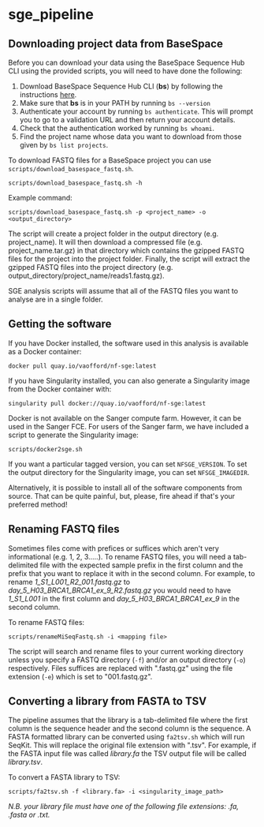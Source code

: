 # sge_pipeline


## Downloading project data from BaseSpace

Before you can download your data using the BaseSpace Sequence Hub CLI using the provided scripts, you will need to have done the following:

1) Download BaseSpace Sequence Hub CLI (**bs**) by following the instructions [here](https://developer.basespace.illumina.com/docs/content/documentation/cli/cli-overview).
2) Make sure that **bs** is in your PATH by running `bs --version`
3) Authenticate your account by running `bs authenticate`. This will prompt you to go to a validation URL and then return your account details.
4) Check that the authentication worked by running `bs whoami`. 
5) Find the project name whose data you want to download from those given by `bs list projects`.

To download FASTQ files for a BaseSpace project you can use `scripts/download_basespace_fastq.sh`. 

```
scripts/download_basespace_fastq.sh -h
```

Example command:

```
scripts/download_basespace_fastq.sh -p <project_name> -o <output_directory>
```

The script will create a project folder in the output directory (e.g. project_name). It will then download a compressed file (e.g. project_name.tar.gz) in that directory which contains the gzipped FASTQ files for the project into the project folder.  Finally, the script will extract the gzipped FASTQ files into the project directory (e.g. output_directory/project_name/reads1.fastq.gz). 

SGE analysis scripts will assume that all of the FASTQ files you want to analyse are in a single folder.


## Getting the software

If you have Docker installed, the software used in this analysis is available as a Docker container:

```
docker pull quay.io/vaofford/nf-sge:latest
```

If you have Singularity installed, you can also generate a Singularity image from the Docker container with:

```
singularity pull docker://quay.io/vaofford/nf-sge:latest
```

Docker is not available on the Sanger compute farm. However, it can be used in the Sanger FCE. For users of the Sanger farm, we have included a script to generate the Singularity image: 

```
scripts/docker2sge.sh 
```

If you want a particular tagged version, you can set `NFSGE_VERSION`. To set the output directory for the Singularity image, you can set `NFSGE_IMAGEDIR`. 

Alternatively, it is possible to install all of the software components from source. That can be quite painful, but, please, fire ahead if that's your preferred method!  


## Renaming FASTQ files

Sometimes files come with prefices or suffices which aren't very informational (e.g. 1, 2, 3.....). To rename FASTQ files, you will need a tab-delimited file with the expected sample prefix in the first column and the prefix that you want to replace it with in the second column. For example, to rename *1_S1_L001_R2_001.fastq.gz* to *day_5_H03_BRCA1_BRCA1_ex_9_R2.fastq.gz* you would need to have *1_S1_L001* in the first column and *day_5_H03_BRCA1_BRCA1_ex_9* in the second column.

To rename FASTQ files:

```
scripts/renameMiSeqFastq.sh -i <mapping file>
```

The script will search and rename files to your current working directory unless you specify a FASTQ directory (`-f`) and/or an output directory (`-o`) respectively. Files suffices are replaced with ".fastq.gz" using the file extension (`-e`) which is set to "001.fastq.gz".  

## Converting a library from FASTA to TSV

The pipeline assumes that the library is a tab-delimited file where the first column is the sequence header and the second column is the sequence. A FASTA formatted library can be converted using `fa2tsv.sh` which will run SeqKit.  This will replace the original file extension with ".tsv". For example, if the FASTA input file was called _library.fa_ the TSV output file will be called _library.tsv_.

To convert a FASTA library to TSV:

```
scripts/fa2tsv.sh -f <library.fa> -i <singularity_image_path>
```

_N.B. your library file must have one of the following file extensions: .fa, .fasta or .txt._
